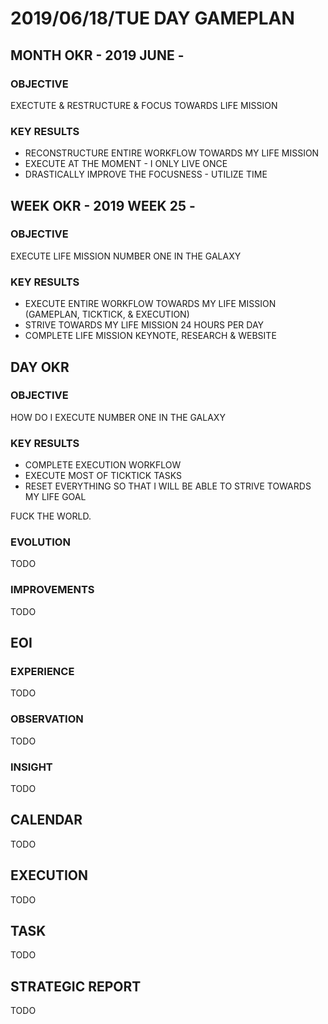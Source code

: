 # 2019/06/18/TUE DAY GAMEPLAN

## MONTH OKR - 2019 JUNE -

### OBJECTIVE

EXECTUTE & RESTRUCTURE & FOCUS TOWARDS LIFE MISSION

### KEY RESULTS

- RECONSTRUCTURE ENTIRE WORKFLOW TOWARDS MY LIFE MISSION
- EXECUTE AT THE MOMENT - I ONLY LIVE ONCE
- DRASTICALLY IMPROVE THE FOCUSNESS - UTILIZE TIME

## WEEK OKR - 2019 WEEK 25 -

### OBJECTIVE

EXECUTE LIFE MISSION NUMBER ONE IN THE GALAXY

### KEY RESULTS

- EXECUTE ENTIRE WORKFLOW TOWARDS MY LIFE MISSION (GAMEPLAN, TICKTICK, & EXECUTION)
- STRIVE TOWARDS MY LIFE MISSION 24 HOURS PER DAY
- COMPLETE LIFE MISSION KEYNOTE, RESEARCH & WEBSITE

## DAY OKR

### OBJECTIVE

HOW DO I EXECUTE NUMBER ONE IN THE GALAXY

### KEY RESULTS

- COMPLETE EXECUTION WORKFLOW
- EXECUTE MOST OF TICKTICK TASKS
- RESET EVERYTHING SO THAT I WILL BE ABLE TO STRIVE TOWARDS MY LIFE GOAL

FUCK THE WORLD.

### EVOLUTION

TODO

### IMPROVEMENTS

TODO

## EOI

### EXPERIENCE

TODO

### OBSERVATION

TODO

### INSIGHT

TODO

## CALENDAR

TODO

## EXECUTION

TODO

## TASK

TODO

## STRATEGIC REPORT

TODO
